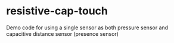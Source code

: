 # resistive-cap-touch
Demo code for using a single sensor as both pressure sensor and capacitive distance sensor (presence sensor)
